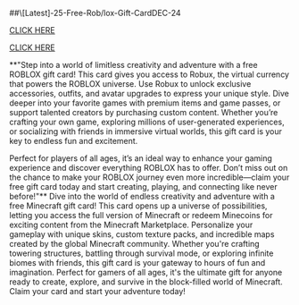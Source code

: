  ##\\[Latest]-25-Free-Rob/lox-Gift-CardDEC-24


 [CLICK HERE](https://tinyurl.com/3aadwmz6)



 [CLICK HERE](https://tinyurl.com/3aadwmz6)



**"Step into a world of limitless creativity and adventure with a free ROBLOX gift card! This card gives you access to Robux, the virtual currency that powers the ROBLOX universe. Use Robux to unlock exclusive accessories, outfits, and avatar upgrades to express your unique style. Dive deeper into your favorite games with premium items and game passes, or support talented creators by purchasing custom content. Whether you’re crafting your own game, exploring millions of user-generated experiences, or socializing with friends in immersive virtual worlds, this gift card is your key to endless fun and excitement.

Perfect for players of all ages, it’s an ideal way to enhance your gaming experience and discover everything ROBLOX has to offer. Don’t miss out on the chance to make your ROBLOX journey even more incredible—claim your free gift card today and start creating, playing, and connecting like never before!"**
Dive into the world of endless creativity and adventure with a free Minecraft gift card! This card opens up a universe of possibilities, letting you access the full version of Minecraft or redeem Minecoins for exciting content from the Minecraft Marketplace. Personalize your gameplay with unique skins, custom texture packs, and incredible maps created by the global Minecraft community. Whether you're crafting towering structures, battling through survival mode, or exploring infinite biomes with friends, this gift card is your gateway to hours of fun and imagination. Perfect for gamers of all ages, it's the ultimate gift for anyone ready to create, explore, and survive in the block-filled world of Minecraft. Claim your card and start your adventure today!
